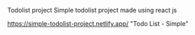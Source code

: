 Todolist project
Simple todolist project made using react js


https://simple-todolist-project.netlify.app/ "Todo List - Simple"



